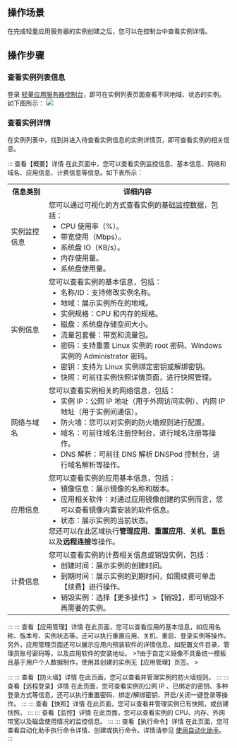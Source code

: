## 操作场景
在完成轻量应用服务器的实例创建之后，您可以在控制台中查看实例详情。

## 操作步骤
### 查看实例列表信息
登录 [轻量应用服务器控制台](https://console.cloud.tencent.com/lighthouse/instance/index)，即可在实例列表页面查看不同地域、状态的实例。如下图所示：
![](https://main.qcloudimg.com/raw/13e1e95e414d58c936547e31f58d1be5.png)


### 查看实例详情
 在实例列表中，找到并进入待查看实例信息的实例详情页，即可查看实例的相关信息。


<dx-accordion>
::: 查看【概要】详情
在此页面中，您可以查看实例监控信息、基本信息、网络和域名、应用信息、计费信息等信息。如下表所示：
<table>
	<tr><th width="17%">信息类别</th><th>详细内容</th></tr>
	<tr><td>实例监控信息</td>
	<td>您可以通过可视化的方式查看实例的基础监控数据，包括：<ul  style="margin: 0;">
	<li>CPU 使用率（%）。</li>
	<li>带宽使用（Mbps）。</li>
	<li>系统盘 IO（KB/s）。</li>
	<li>内存使用量。</li>
	<li>系统盘使用量。</li></ul></td></tr>
	<tr><td>实例信息</td>
	<td>您可以查看实例的基本信息，包括：<ul  style="margin: 0;">
	<li>名称/ID：支持修改实例名称。</li>
	<li>地域：展示实例所在的地域。</li>
	<li>实例规格：CPU 和内存的规格。</li>
	<li>磁盘：系统盘存储空间大小。</li>
	<li>流量包套餐：带宽和流量包。</li>
	<li>密码：支持重置 Linux 实例的 root 密码、Windows 实例的 Administrator 密码。</li>
	<li>密钥：支持为 Linux 实例绑定密钥或解绑密钥。</li>
	<li>快照：可前往实例快照详情页面，进行快照管理。</li>
	</ul>
	</td></tr>
	<tr><td>网络与域名</td>
	<td>您可以查看实例相关的网络信息，包括：<ul  style="margin: 0;">
	<li>实例 IP：公网 IP 地址（用于外网访问实例）、内网 IP 地址（用于实例间通信）。</li>
	<li>防火墙：您可以对实例的防火墙规则进行配置。</li>
	<li>域名：可前往域名注册控制台，进行域名注册等操作。</li>
	<li>DNS 解析：可前往 DNS 解析 DNSPod 控制台，进行域名解析等操作。</li>
	</ul></td></tr>
	<tr><td>应用信息</td>
	<td>您可以查看实例的应用基本信息，包括：<ul  style="margin: 0;">
	<li>镜像信息：展示镜像的名称和版本。</li>
	<li>应用相关软件：对通过应用镜像创建的实例而言，您可以查看镜像内置安装的软件信息。</li>
	<li>状态：展示实例的当前状态。</li></ul>
	您还可以在此区域执行<b>管理应用</b>、<b>重置应用</b>、<b>关机</b>、<b>重启</b>以及<b>远程连接</b>等操作。
	</td></tr>
	<tr><td>计费信息</td>
	<td>您可以查看实例的计费相关信息或销毁实例，包括：<ul  style="margin: 0;">
	<li>创建时间：展示实例的创建时间。</li>
	<li>到期时间：展示实例的到期时间，如需续费可单击【续费】进行操作。</li>
	<li>销毁实例：选择【更多操作】>【销毁】，即可销毁不再需要的实例。</li>
	</ul></td></tr>
</table>
:::
::: 查看【应用管理】详情
在此页面，您可以查看应用的基本信息，如应用名称、版本号、实例状态等。还可以执行重置应用、关机、重启、登录实例等操作。
另外，应用管理页面还可以展示应用内预装软件的详情信息，如配置文件目录、管理员账号密码等，以及应用软件的安装地址。
>?由于自定义镜像不具备统一模板且基于用户个人数据制作，使用其创建的实例无【应用管理】页签。
>

:::
::: 查看【防火墙】详情
在此页面，您可以查看并管理实例的防火墙规则。
:::
::: 查看【远程登录】详情
在此页面，您可查看实例的公网 IP 、已绑定的密钥、多种登录方式等信息。还可以执行重置密码、绑定/解绑密钥、开启/关闭一键登录等操作。
:::
::: 查看【快照】详情
在此页面，您可以查看并管理实例已有快照，或创建快照。
:::
::: 查看【监控】详情
在此页面，您可以查看实例的 CPU、内存、外网带宽以及磁盘使用情况的监控信息。
:::
::: 查看【执行命令】详情
在此页面，您可查看自动化助手执行命令详情、创建或执行命令。详情请参见 [使用自动化助手](https://cloud.tencent.com/document/product/1207/52631)。
:::
</dx-accordion>




